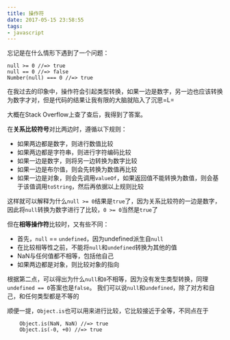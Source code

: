 ```yaml
---
title: 操作符
date: 2017-05-15 23:58:55
tags:
- javascript
---
```


忘记是在什么情形下遇到了一个问题：
```
null >= 0 //=> true
null == 0 //=> false
Number(null) === 0 //=> true
```
在我过去的印象中，操作符会引起类型转换，如果一边是数字，另一边也应该转换为数字才对，但是代码的结果让我有限的大脑就陷入了沉思=L=

大概在Stack Overflow上查了查后，我得到了答案。

在**关系比较符号**对比两边时，遵循以下规则：
* 如果两边都是数字，则进行数值比较
* 如果两边都是字符串，则进行字符编码比较
* 如果一边是数字，则将另一边转换为数字比较
* 如果一边是布尔值，则会先转换为数值再比较
* 如果一边是对象，则会先调用`valueOf`，如果返回值不能转换为数值，则会基于该值调用`toString`，然后再依据以上规则比较

这样就可以解释为什么`null >= 0`结果是`true`了，因为关系比较符的一边是数字，因此将`null`转换为数字进行了比较，`0 >= 0`当然是`true`了

但在**相等操作符**比较时，又有些不同：
* 首先，`null` == `undefined`，因为undefined派生自`null`
* 在比较相等性之前，不能将`null`和`undefined`转换为其他的值
* NaN与任何值都不相等，包括他自己
* 如果两边都是对象，则比较对象的指向

根据第二点，可以得出为什么`null`和`0`不相等，因为没有发生类型转换，同理`undefined == 0`答案也是`false`。
我们可以说`null`和`undefined`，除了对方和自己，和任何类型都是不等的

顺便一提，`Object.is`也可以用来进行比较，它比较接近于全等，不同点在于
```
    Object.is(NaN, NaN) //=> true
    Object.is(-0, +0) //=> true
```

